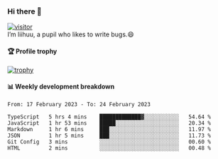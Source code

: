 ### Hi there 👋
[![visitor](https://visitor-badge.glitch.me/badge?page_id=liihuu&right_color=blue)](https://github.com/liihuu)<br>
I’m liihuu, a pupil who likes to write bugs.😄


#### 🏆 Profile trophy
[![trophy](https://github-profile-trophy.vercel.app?username=liihuu&margin-w=16&margin-h=16&rank=-C,-B)](https://github.com/liihuu)


#### 📊 Weekly development breakdown
<!--START_SECTION:waka-->

```text
From: 17 February 2023 - To: 24 February 2023

TypeScript   5 hrs 4 mins    █████████████▓░░░░░░░░░░░   54.64 %
JavaScript   1 hr 53 mins    █████░░░░░░░░░░░░░░░░░░░░   20.34 %
Markdown     1 hr 6 mins     ███░░░░░░░░░░░░░░░░░░░░░░   11.97 %
JSON         1 hr 5 mins     ███░░░░░░░░░░░░░░░░░░░░░░   11.73 %
Git Config   3 mins          ░░░░░░░░░░░░░░░░░░░░░░░░░   00.60 %
HTML         2 mins          ░░░░░░░░░░░░░░░░░░░░░░░░░   00.48 %
```

<!--END_SECTION:waka-->

<!--
**liihuu/liihuu** is a ✨ _special_ ✨ repository because its `README.md` (this file) appears on your GitHub profile.

Here are some ideas to get you started:

- 🔭 I’m currently working on ...
- 🌱 I’m currently learning ...
- 👯 I’m looking to collaborate on ...
- 🤔 I’m looking for help with ...
- 💬 Ask me about ...
- 📫 How to reach me: ...
- 😄 Pronouns: ...
- ⚡ Fun fact: ...
-->
